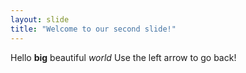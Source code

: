 ```yaml
---
layout: slide
title: "Welcome to our second slide!"
---
```

Hello **big** beautiful *world*
Use the left arrow to go back!
